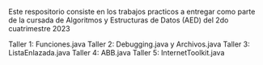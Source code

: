  Este respositorio consiste en los trabajos practicos a entregar como parte de la cursada de Algoritmos y Estructuras de Datos (AED) del 2do cuatrimestre 2023

 Taller 1: Funciones.java
 Taller 2: Debugging.java y Archivos.java
 Taller 3: ListaEnlazada.java
 Taller 4: ABB.java
 Taller 5: InternetToolkit.java
